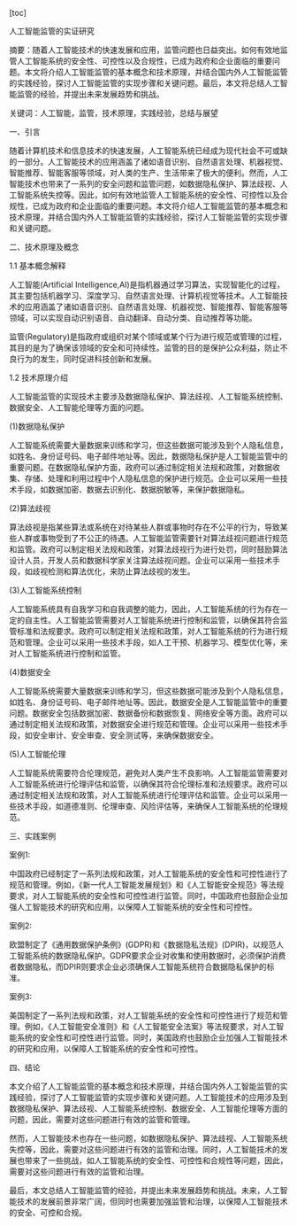 
[toc]                    
                
                
人工智能监管的实证研究

摘要：随着人工智能技术的快速发展和应用，监管问题也日益突出。如何有效地监管人工智能系统的安全性、可控性以及合规性，已成为政府和企业面临的重要问题。本文将介绍人工智能监管的基本概念和技术原理，并结合国内外人工智能监管的实践经验，探讨人工智能监管的实现步骤和关键问题。最后，本文将总结人工智能监管的经验，并提出未来发展趋势和挑战。

关键词：人工智能，监管，技术原理，实践经验，总结与展望

一、引言

随着计算机技术和信息技术的快速发展，人工智能系统已经成为现代社会不可或缺的一部分。人工智能技术的应用涵盖了诸如语音识别、自然语言处理、机器视觉、智能推荐、智能客服等领域，对人类的生产、生活带来了极大的便利。然而，人工智能技术也带来了一系列的安全问题和监管问题，如数据隐私保护、算法歧视、人工智能系统失控等。因此，如何有效地监管人工智能系统的安全性、可控性以及合规性，已成为政府和企业面临的重要问题。本文将介绍人工智能监管的基本概念和技术原理，并结合国内外人工智能监管的实践经验，探讨人工智能监管的实现步骤和关键问题。

二、技术原理及概念

1.1 基本概念解释

人工智能(Artificial Intelligence,AI)是指机器通过学习算法，实现智能化的过程，其主要包括机器学习、深度学习、自然语言处理、计算机视觉等技术。人工智能技术的应用涵盖了诸如语音识别、自然语言处理、机器视觉、智能推荐、智能客服等领域，可以实现自动识别语音、自动翻译、自动分类、自动推荐等功能。

监管(Regulatory)是指政府或组织对某个领域或某个行为进行规范或管理的过程，其目的是为了确保该领域的安全和可持续性。监管的目的是保护公众利益，防止不良行为的发生，同时促进科技创新和发展。

1.2 技术原理介绍

人工智能监管的实现技术主要涉及数据隐私保护、算法歧视、人工智能系统控制、数据安全、人工智能伦理等方面的问题。

(1)数据隐私保护

人工智能系统需要大量数据来训练和学习，但这些数据可能涉及到个人隐私信息，如姓名、身份证号码、电子邮件地址等。因此，数据隐私保护是人工智能监管中的重要问题。在数据隐私保护方面，政府可以通过制定相关法规和政策，对数据收集、存储、处理和利用过程中个人隐私信息的保护进行规范。企业可以采用一些技术手段，如数据加密、数据去识别化、数据脱敏等，来保护数据隐私。

(2)算法歧视

算法歧视是指某些算法或系统在对待某些人群或事物时存在不公平的行为，导致某些人群或事物受到了不公正的待遇。人工智能监管需要针对算法歧视问题进行规范和监管。政府可以制定相关法规和政策，对算法歧视行为进行处罚，同时鼓励算法设计人员，开发人员和数据科学家关注算法歧视问题。企业可以采用一些技术手段，如歧视检测和算法优化，来防止算法歧视的发生。

(3)人工智能系统控制

人工智能系统具有自我学习和自我调整的能力，因此，人工智能系统的行为存在一定的自主性。人工智能监管需要对人工智能系统进行控制和监管，以确保其符合监管标准和法规要求。政府可以制定相关法规和政策，对人工智能系统的行为进行规范和管理。企业可以采用一些技术手段，如人工干预、机器学习、模型优化等，来对人工智能系统进行控制和监管。

(4)数据安全

人工智能系统需要大量数据来训练和学习，但这些数据可能涉及到个人隐私信息，如姓名、身份证号码、电子邮件地址等。因此，数据安全是人工智能监管中的重要问题。数据安全包括数据加密、数据备份和数据恢复、网络安全等方面。政府可以通过制定相关法规和政策，对数据安全进行规范和管理。企业可以采用一些技术手段，如安全审计、安全审查、安全测试等，来确保数据安全。

(5)人工智能伦理

人工智能系统需要符合伦理规范，避免对人类产生不良影响。人工智能监管需要对人工智能系统进行伦理评估和监管，以确保其符合伦理标准和法规要求。政府可以通过制定相关法规和政策，对人工智能系统进行伦理评估和监管。企业可以采用一些技术手段，如道德准则、伦理审查、风险评估等，来确保人工智能系统的伦理规范。

三、实践案例

案例1: 

中国政府已经制定了一系列法规和政策，对人工智能系统的安全性和可控性进行了规范和管理。例如，《新一代人工智能发展规划》和《人工智能安全规范》等法规要求，对人工智能系统的安全性和可控性进行监管。同时，中国政府也鼓励企业加强人工智能技术的研究和应用，以保障人工智能系统的安全性和可控性。

案例2: 

欧盟制定了《通用数据保护条例》(GDPR)和《数据隐私法规》(DPIR)，以规范人工智能系统的数据隐私保护。GDPR要求企业对收集和使用数据时，必须保护消费者数据隐私，而DPIR则要求企业必须确保人工智能系统符合数据隐私保护的标准。

案例3: 

美国制定了一系列法规和政策，对人工智能系统的安全性和可控性进行了规范和管理。例如，《人工智能安全准则》和《人工智能安全法案》等法规要求，对人工智能系统的安全性和可控性进行监管。同时，美国政府也鼓励企业加强人工智能技术的研究和应用，以保障人工智能系统的安全性和可控性。

四、结论

本文介绍了人工智能监管的基本概念和技术原理，并结合国内外人工智能监管的实践经验，探讨了人工智能监管的实现步骤和关键问题。人工智能技术的应用涉及到数据隐私保护、算法歧视、人工智能系统控制、数据安全、人工智能伦理等方面的问题，因此，需要对这些问题进行有效的监管和管理。

然而，人工智能技术也存在一些问题，如数据隐私保护、算法歧视、人工智能系统失控等，因此，需要对这些问题进行有效的监管和治理。同时，人工智能技术的发展也带来了一些挑战，如人工智能系统的安全性、可控性和合规性等问题，因此，需要对这些问题进行有效的监管和治理。

最后，本文总结人工智能监管的经验，并提出未来发展趋势和挑战。未来，人工智能技术的发展前景非常广阔，但同时也需要加强监管和治理，以保障人工智能技术的安全、可控和合规。


